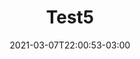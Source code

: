 ---
# Essential settings
title: "Test5"
type: "post"
date: 2021-03-07T22:00:53-03:00

# Scheduling
draft: false

# Organization
layout: ""
categories: ["art"]
tags: []

# Thumbnail / Featured
summary: ""
thumb: "images/Placeholder.jpg"
alt: "This is the placeholder"
---